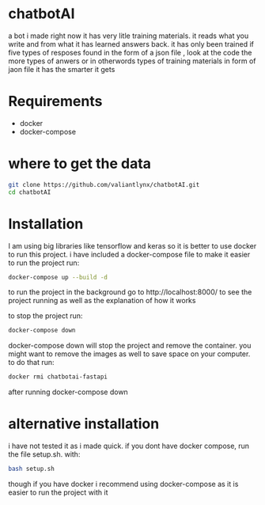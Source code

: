 # chatbotAI
a bot i made right now it has very litle training materials. it reads what you write and from what it has learned answers back. it has only been trained if five types of resposes found in the form of a json file , look at the code
the more types of anwers or in otherwords types of training materials in form of jaon file it has the smarter it gets

# Requirements
- docker
- docker-compose

# where to get the data
```bash	
git clone https://github.com/valiantlynx/chatbotAI.git
cd chatbotAI
```


# Installation
I am using big libraries like tensorflow and keras so it is better to use docker to run this project.
i have included a docker-compose file to make it easier to run the project
run: 
```bash
docker-compose up --build -d 
``` 
to run the project in the background
go to http://localhost:8000/ to see the project running as well as the explanation of how it works

to stop the project run:
```bash
docker-compose down
```
docker-compose down will stop the project and remove the container. you might want to remove the images as well to save space on your computer. to do that run:
```bash
docker rmi chatbotai-fastapi 
```
after running docker-compose down


# alternative installation
i have not tested it as i made quick. if you dont have docker compose, run the file setup.sh. with:
```bash
bash setup.sh
```
though if you have docker i recommend using docker-compose as it is easier to run the project with it

